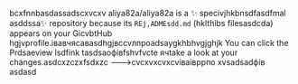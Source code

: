 bcxfnnbasdassadscxvcxv
aliya82a/aliya82a is a ✨ specivjhkbnsdfasdfmal asddssa✨ repository because its `REj,ADMEsdd.md` (hklthibs filesasdcda) appears on your GicvbtHub hgjvprofile.івавчясавasdhgjвсcvлпроadsaygkhbhvgjghjk
You can click the Prdsaeview lsdfink tasdsaoфівfshvfvcte ячtake a look at your changes.asdcxzczxfsdxzc
--->cvcxvxcvxcvіваівррпо
xvsadsadфів
asdasd
